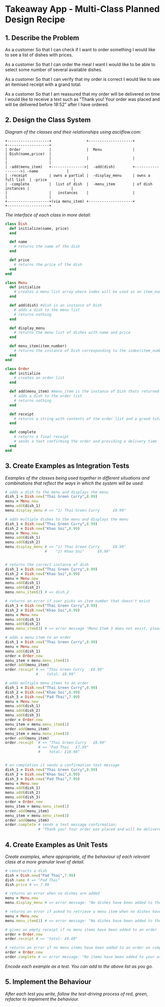 # Takeaway App - Multi-Class Planned Design Recipe

## 1. Describe the Problem

As a customer
So that I can check if I want to order something
I would like to see a list of dishes with prices.

As a customer
So that I can order the meal I want
I would like to be able to select some number of several available dishes.

As a customer
So that I can verify that my order is correct
I would like to see an itemised receipt with a grand total.

As a customer
So that I am reassured that my order will be delivered on time
I would like to receive a text such as "Thank you! Your order was placed and will be delivered before 18:52" after I have ordered.

## 2. Design the Class System

_Diagram of the classes and their relationships using 
asciiflow.com:_

```
+-------------------+                +--------------------+                   +-------------------+
| Order             |                |  Menu              |                   | Dish(name,price)  |
|                   |                |                    |                   |                   |
| -add(menu_item)   +--------------->|  -add(dish)        +------------------>| -name             |
| -receipt          | owns a partial |  -display_menu     | owns a full list  | -price            |
| -complete         |  list of dish  |  -menu_item        | of dish instances |                   |
|                   |   instances    |                    |                   |                   |
+-------------------+(via menu_item) +--------------------+                   +-------------------+
```

_The interface of each class in more detail:_

```ruby
class Dish
  def initialize(name, price)
  end

  def name
    # returns the name of the dish
  end

  def price
    # returns the price of the dish
  end
end

class Menu
  def initialize
    # creates a menu list array where index will be used as an item_number
  end

  def add(dish) #dish is an instance of Dish
    # adds a dish to the menu list
    # returns nothing
  end

  def display_menu
    # returns the menu list of dishes with name and price
  end

  def menu_item(item_number)
    # returns the instance of Dish corresponding to the index(item_number) in the menu list
  end
end

class Order
  def initialize
    # creates an order list
  end

  def add(menu_item) #menu_item is the instance of Dish thats returned from Menu class menu_item method
    # adds a dish to the order list
    # returns nothing
  end

  def receipt
    # returns a string with contents of the order list and a grand total cost
  end

  def complete
    # returns a final receipt
    # sends a text confirming the order and providing a delivery time
  end
end
```

## 3. Create Examples as Integration Tests

_Examples of the classes being used together in different situations and
combinations that reflect the ways in which the system will be used:_

```ruby
# adds a dish to the menu and displays the menu
dish_1 = Dish.new("Thai Green Curry",8.99)
menu = Menu.new
menu.add(dish_1)
menu.display_menu # => "1) Thai Green Curry      £8.99"

# adds multiple dishes to the menu and displays the menu
dish_1 = Dish.new("Thai Green Curry",8.99)
dish_2 = Dish.new("Khao Soi",6.99)
menu = Menu.new
menu.add(dish_1)
menu.add(dish_2)
menu.display_menu # => "1) Thai Green Curry      £8.99"
                  #    "2) Khao Soi"      £6.99"


# returns the correct instance of dish
dish_1 = Dish.new("Thai Green Curry",8.99)
dish_2 = Dish.new("Khao Soi",6.99)
menu = Menu.new
menu.add(dish_1)
menu.add(dish_2)
menu.menu_item(2) # => dish_2

# returns an error if user picks an item number that doesn't exist
dish_1 = Dish.new("Thai Green Curry",8.99)
dish_2 = Dish.new("Khao Soi",6.99)
menu = Menu.new
menu.add(dish_1)
menu.add(dish_2)
menu.menu_item(3) # => error message "Menu Item 3 does not exist, please review the Menu and try again"

# adds a menu item to an order
dish_1 = Dish.new("Thai Green Curry",8.99)
menu = Menu.new
menu.add(dish_1)
order = Order.new
menu_item = menu.menu_item(1)
order.add(menu_item)
order.receipt # => "Thai Green Curry   £8.99"
              #    total: £8.99"

# adds multiple menu items to an order
dish_1 = Dish.new("Thai Green Curry",8.99)
dish_2 = Dish.new("Khao Soi",6.99)
dish_3 = Dish.new("Pad Thai",7.99)
menu = Menu.new
menu.add(dish_1)
menu.add(dish_2)
menu.add(dish_3)
order = Order.new
menu_item = menu.menu_item(1)
order.add(menu_item)
menu_item = menu.menu_item(3)
order.add(menu_item)
order.receipt  # => "Thai Green Curry   £8.99"
               # => "Pad Thai   £7.99"
               #    total: £16.98"


# on completion it sends a confirmation text message
dish_1 = Dish.new("Thai Green Curry",8.99)
dish_2 = Dish.new("Khao Soi",6.99)
dish_3 = Dish.new("Pad Thai",7.99)
menu = Menu.new
menu.add(dish_1)
menu.add(dish_2)
menu.add(dish_3)
order = Order.new
menu_item = menu.menu_item(1)
order.add(menu_item)
menu_item = menu.menu_item(3)
order.add(menu_item)
order.complete # sends a text message confirmation: 
               # "Thank you! Your order was placed and will be delivered before 18:52"
```

## 4. Create Examples as Unit Tests

_Create examples, where appropriate, of the behaviour of each relevant class at
a more granular level of detail._

```ruby
# constructs a dish
dish = Dish.new("Pad Thai",7.99)
dish.name # => "Pad Thai"
dish.price # => 7.99

# returns an error when no dishes are added
menu = Menu.new
menu.display_menu # => error message: "No dishes have been added to the menu"

# returns an error if asked to retrieve a menu item when no dishes have been added
menu = Menu.new
menu.menu_item(1) # => error message: "No dishes have been added to the menu"

# gives an empty receipt if no menu items have been added to an order
order = Order.new
order.receipt # => "total: £0.00"

# returns an error if no menu items have been added to an order on completion
order = Order.new
order.complete # => error message: "No items have been added to your order"

```

_Encode each example as a test. You can add to the above list as you go._

## 5. Implement the Behaviour

_After each test you write, follow the test-driving process of red, green,
refactor to implement the behaviour._

